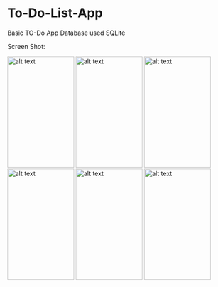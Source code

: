 # To-Do-List-App

Basic TO-Do App 
Database used SQLite

Screen Shot:

<img src="https://user-images.githubusercontent.com/59495320/103738341-e1585880-5019-11eb-9b1f-abe158623f1a.png" alt="alt text" width="150" height="250"> <img src="https://user-images.githubusercontent.com/59495320/103738341-e1585880-5019-11eb-9b1f-abe158623f1a.png" alt="alt text" width="150" height="250">  <img src="https://user-images.githubusercontent.com/59495320/103738350-e3bab280-5019-11eb-9cbe-9bd369b83330.png" alt="alt text" width="150" height="250">  <img src="https://user-images.githubusercontent.com/59495320/103738356-e4ebdf80-5019-11eb-8d2f-5ebf405abf67.png" alt="alt text" width="150" height="250">  <img src="https://user-images.githubusercontent.com/59495320/103738362-e61d0c80-5019-11eb-8763-23079c745ebe.png" alt="alt text" width="150" height="250">  <img src="https://user-images.githubusercontent.com/59495320/103738369-e7e6d000-5019-11eb-85fd-03a9fb60bd79.png" alt="alt text" width="150" height="250">





